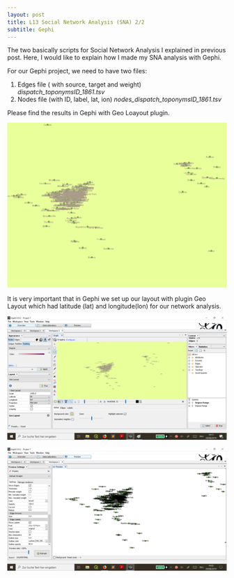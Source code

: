 ```yaml
---
layout: post
title: L13 Social Network Analysis (SNA) 2/2
subtitle: Gephi 
---
```


The two basically scripts for Social Network Analysis I explained in previous post. Here, I would like to explain how I made 
my SNA analysis with Gephi.

For our Gephi project, we need to have two files:
1) Edges file  ( with source, target and weight) *dispatch_toponymsID_1861.tsv*
2) Nodes file (with ID, label, lat, ion) *nodes_dispatch_toponymsID_1861.tsv*


Please find the results in Gephi with Geo Loayout plugin. 

![SNA1](/img/SNA_results0.png)

It is very important that in Gephi we set up our layout with plugin Geo Layout which had  latitude (lat) and longitude(lon) for our network analysis.

![SNA3](/img/SNA_results2.png)

![SNA2](/img/SNAresults1.png)
